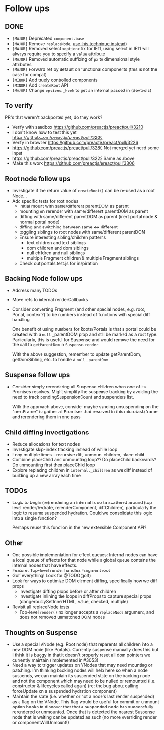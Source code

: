 # Follow ups

## DONE

- `[MAJOR]` Deprecated `component.base`
- `[MAJOR]` Remove `replaceNode`, [use this technique instead](https://gist.github.com/developit/f321a9ef092ad39f54f8d7c8f99eb29a))
- `[MAJOR]` Removed select `<option>` fix for IE11, using select in IE11 will always require you to specify a `value` attribute
- `[MAJOR]` Removed automatic suffixing of `px` to dimensional style attributes
- `[MAJOR]` Forward ref by default on functional components (this is not the case for compat)
- `[MINOR]` Add truely controlled components
- `[MINOR]` Add `createRoot` API
- `[MAJOR]` Change `options._hook` to get an internal passed in (devtools)

## To verify

PR's that weren't backported yet, do they work?

- Verify with sandbox https://github.com/preactjs/preact/pull/3210
- I don't know how to test this yet https://github.com/preactjs/preact/pull/3260
- Verify in browser https://github.com/preactjs/preact/pull/3226
- https://github.com/preactjs/preact/pull/3280 Not merged yet need some input
- https://github.com/preactjs/preact/pull/3222 Same as above
- Make this work https://github.com/preactjs/preact/pull/3306


## Root node follow ups

- Investigate if the return value of `createRoot()` can be re-used as a root Node...
- Add specific tests for root nodes
  - initial mount with same/different parentDOM as parent
  - mounting on rerender with same/different parentDOM as parent
  - diffing with same/different parentDOM as parent (inert portal node & normal portal node)
  - diffing and switching between same <-> different
  - toggling siblings to root nodes with same/different parentDOM
  - Ensure interesting sibling/children patterns
    - text children and text siblings
    - dom children and dom siblings
    - null children and null siblings
    - multiple Fragment children & multiple Fragment siblings
  - Check out portals.test.js for inspiration

## Backing Node follow ups

- Address many TODOs
- Move refs to internal renderCallbacks
- Consider converting Fragment (and other special nodes, e.g. root, Portal,
  context?) to be numbers instead of functions with special diff handling

  One benefit of using numbers for Roots/Portals is that a portal could be
  created with a `null` \_parentDOM prop and still be marked as a root type.
  Particularly, this is useful for Suspense and would remove the need for the
  call to `getParentDom` in `Suspense.render`

  With the above suggestion, remember to update getParentDom, getDomSibling,
  etc. to handle a `null` `_parentDom`

## Suspense follow ups

- Consider simply rerendering all Suspense children when one of its Promises
  resolves. Might simplify the suspense tracking by avoiding the need to track
  pendingSuspensionCount and suspenders list.

  With the approach above, consider maybe syncing unsuspending on the
  "nextFrame" to gather all Promises that resolved in this microtask/frame and
  rerendering them in one pass

## Child diffing investigations

- Reduce allocations for text nodes
- Investigate skip-index tracking instead of while loop
- Loop multiple times - recursive diff, unmount children, place child
- Combine placeChild and unmounting loop?? Do placeChild backwards? Do
  unmounting first then placeChild loop
- Explore replacing children in `internal._children` as we diff instead of
  building up a new array each time

## TODOs

- Logic to begin (re)rendering an internal is sorta scattered around (top level
  render/hydrate, rerenderComponent, diffChildren), particularly the logic to
  resume suspended hydration. Could we consolidate this logic into a single
  function?

  Perhaps reuse this function in the new extensible Component API?

## Other

- One possible implementation for effect queues: Internal nodes can have a local
  queue of effects for that node while a global queue contains the internal
  nodes that have effects.
- Feature: Top-level render handles Fragment root
- Golf everything! Look for @TODO(golf)
- Look for ways to optimize DOM element diffing, specifically how we diff props
  - Investigate diffing props before or after children
  - Investigate inlining the loops in diffProps to capture special props
    (dangerouslySetInnerHTML, value, checked, multiple)
- Revisit all replaceNode tests
  - Top-level `render()` no longer accepts a `replaceNode` argument, and does not removed unmatched DOM nodes

## Thoughts on Suspense

- Use a special VNode (e.g. Root node) that reparents all children into a new
  DOM node (like Portals). Currently suspense manually does this but I think it
  is buggy in that it doesn't properly reset all dom pointers we currently
  maintain (implemented in #3053)
- Need a way to trigger updates on VNodes that may need mounting or patching.
  I'm thinking backing nodes will help here so when a node suspends, we can
  maintain its suspended state on the backing node and not the component which
  may need to be nulled or remounted (i.e. constructor & lifecycles called
  again) (re: the bug about calling forceUpdate on a suspended hydration
  component)
- Maintain the state (i.e. whether or not a node's last render suspended) as a
  flag on the VNode. This flag would be useful for commit or unmount option
  hooks to discover that that a suspended node has successfully rerendered or
  unmounted. Once that is detected the nearest Suspense node that is waiting can
  be updated as such (no more overriding render or componentWillUnmount!)
